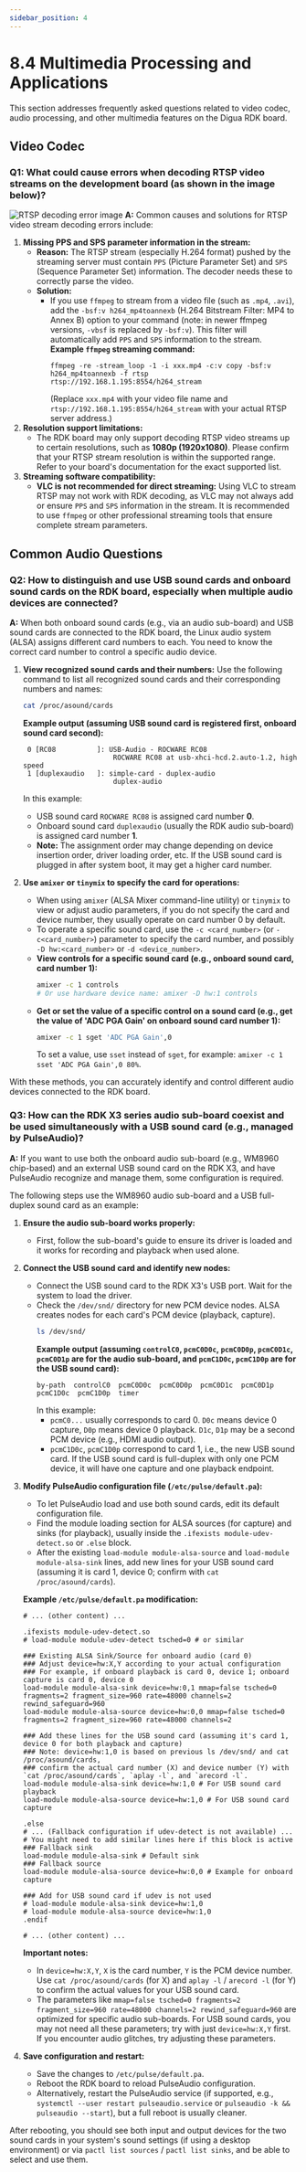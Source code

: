 ```yaml
---
sidebar_position: 4
---
```


# 8.4 Multimedia Processing and Applications

This section addresses frequently asked questions related to video codec, audio processing, and other multimedia features on the Digua RDK board.

## Video Codec

### Q1: What could cause errors when decoding RTSP video streams on the development board (as shown in the image below)?
![RTSP decoding error image](../../../../../static/img/08_FAQ/image/multimedia/image-20220728110439753.png)
**A:** Common causes and solutions for RTSP video stream decoding errors include:

1.  **Missing PPS and SPS parameter information in the stream:**
    * **Reason:** The RTSP stream (especially H.264 format) pushed by the streaming server must contain `PPS` (Picture Parameter Set) and `SPS` (Sequence Parameter Set) information. The decoder needs these to correctly parse the video.
    * **Solution:**
        * If you use `ffmpeg` to stream from a video file (such as `.mp4`, `.avi`), add the `-bsf:v h264_mp4toannexb` (H.264 Bitstream Filter: MP4 to Annex B) option to your command (note: in newer ffmpeg versions, `-vbsf` is replaced by `-bsf:v`). This filter will automatically add `PPS` and `SPS` information to the stream.
            **Example `ffmpeg` streaming command:**
            ```
            ffmpeg -re -stream_loop -1 -i xxx.mp4 -c:v copy -bsf:v h264_mp4toannexb -f rtsp rtsp://192.168.1.195:8554/h264_stream
            ```
            (Replace `xxx.mp4` with your video file name and `rtsp://192.168.1.195:8554/h264_stream` with your actual RTSP server address.)
2.  **Resolution support limitations:**
    * The RDK board may only support decoding RTSP video streams up to certain resolutions, such as **1080p (1920x1080)**. Please confirm that your RTSP stream resolution is within the supported range. Refer to your board's documentation for the exact supported list.
3.  **Streaming software compatibility:**
    * **VLC is not recommended for direct streaming:** Using VLC to stream RTSP may not work with RDK decoding, as VLC may not always add or ensure `PPS` and `SPS` information in the stream. It is recommended to use `ffmpeg` or other professional streaming tools that ensure complete stream parameters.

## Common Audio Questions

### Q2: How to distinguish and use USB sound cards and onboard sound cards on the RDK board, especially when multiple audio devices are connected?
**A:** When both onboard sound cards (e.g., via an audio sub-board) and USB sound cards are connected to the RDK board, the Linux audio system (ALSA) assigns different card numbers to each. You need to know the correct card number to control a specific audio device.

1.  **View recognized sound cards and their numbers:**
    Use the following command to list all recognized sound cards and their corresponding numbers and names:
    ```bash
    cat /proc/asound/cards
    ```
    **Example output (assuming USB sound card is registered first, onboard sound card second):**
    ```text
     0 [RC08          ]: USB-Audio - ROCWARE RC08
                          ROCWARE RC08 at usb-xhci-hcd.2.auto-1.2, high speed
     1 [duplexaudio   ]: simple-card - duplex-audio
                          duplex-audio
    ```
    In this example:
    * USB sound card `ROCWARE RC08` is assigned card number **0**.
    * Onboard sound card `duplexaudio` (usually the RDK audio sub-board) is assigned card number **1**.
    * **Note:** The assignment order may change depending on device insertion order, driver loading order, etc. If the USB sound card is plugged in after system boot, it may get a higher card number.

2.  **Use `amixer` or `tinymix` to specify the card for operations:**
    * When using `amixer` (ALSA Mixer command-line utility) or `tinymix` to view or adjust audio parameters, if you do not specify the card and device number, they usually operate on card number 0 by default.
    * To operate a specific sound card, use the `-c <card_number>` (or `-c<card_number>`) parameter to specify the card number, and possibly `-D hw:<card_number>` or `-d <device_number>`.
    * **View controls for a specific sound card (e.g., onboard sound card, card number 1):**
        ```bash
        amixer -c 1 controls 
        # Or use hardware device name: amixer -D hw:1 controls
        ```
    * **Get or set the value of a specific control on a sound card (e.g., get the value of 'ADC PGA Gain' on onboard sound card number 1):**
        ```bash
        amixer -c 1 sget 'ADC PGA Gain',0
        ```
        To set a value, use `sset` instead of `sget`, for example: `amixer -c 1 sset 'ADC PGA Gain',0 80%`.

With these methods, you can accurately identify and control different audio devices connected to the RDK board.

### Q3: How can the RDK X3 series audio sub-board coexist and be used simultaneously with a USB sound card (e.g., managed by PulseAudio)?
**A:** If you want to use both the onboard audio sub-board (e.g., WM8960 chip-based) and an external USB sound card on the RDK X3, and have PulseAudio recognize and manage them, some configuration is required.

The following steps use the WM8960 audio sub-board and a USB full-duplex sound card as an example:

1.  **Ensure the audio sub-board works properly:**
    * First, follow the sub-board's guide to ensure its driver is loaded and it works for recording and playback when used alone.

2.  **Connect the USB sound card and identify new nodes:**
    * Connect the USB sound card to the RDK X3's USB port. Wait for the system to load the driver.
    * Check the `/dev/snd/` directory for new PCM device nodes. ALSA creates nodes for each card's PCM device (playback, capture).
        ```bash
        ls /dev/snd/
        ```
        **Example output (assuming `controlC0`, `pcmC0D0c`, `pcmC0D0p`, `pcmC0D1c`, `pcmC0D1p` are for the audio sub-board, and `pcmC1D0c`, `pcmC1D0p` are for the USB sound card):**
        ```text
        by-path  controlC0  pcmC0D0c  pcmC0D0p  pcmC0D1c  pcmC0D1p  pcmC1D0c  pcmC1D0p  timer
        ```
        In this example:
        * `pcmC0...` usually corresponds to card 0. `D0c` means device 0 capture, `D0p` means device 0 playback. `D1c`, `D1p` may be a second PCM device (e.g., HDMI audio output).
        * `pcmC1D0c`, `pcmC1D0p` correspond to card 1, i.e., the new USB sound card. If the USB sound card is full-duplex with only one PCM device, it will have one capture and one playback endpoint.

3.  **Modify PulseAudio configuration file (`/etc/pulse/default.pa`):**
    * To let PulseAudio load and use both sound cards, edit its default configuration file.
    * Find the module loading section for ALSA sources (for capture) and sinks (for playback), usually inside the `.ifexists module-udev-detect.so` or `.else` block.
    * After the existing `load-module module-alsa-source` and `load-module module-alsa-sink` lines, add new lines for your USB sound card (assuming it is card 1, device 0; confirm with `cat /proc/asound/cards`).

    **Example `/etc/pulse/default.pa` modification:**
    ```apacheconf
    # ... (other content) ...

    .ifexists module-udev-detect.so
    # load-module module-udev-detect tsched=0 # or similar

    ### Existing ALSA Sink/Source for onboard audio (card 0)
    ### Adjust device=hw:X,Y according to your actual configuration
    ### For example, if onboard playback is card 0, device 1; onboard capture is card 0, device 0
    load-module module-alsa-sink device=hw:0,1 mmap=false tsched=0 fragments=2 fragment_size=960 rate=48000 channels=2 rewind_safeguard=960
    load-module module-alsa-source device=hw:0,0 mmap=false tsched=0 fragments=2 fragment_size=960 rate=48000 channels=2

    ### Add these lines for the USB sound card (assuming it's card 1, device 0 for both playback and capture)
    ### Note: device=hw:1,0 is based on previous ls /dev/snd/ and cat /proc/asound/cards,
    ### confirm the actual card number (X) and device number (Y) with `cat /proc/asound/cards`, `aplay -l`, and `arecord -l`.
    load-module module-alsa-sink device=hw:1,0 # For USB sound card playback
    load-module module-alsa-source device=hw:1,0 # For USB sound card capture

    .else
    # ... (Fallback configuration if udev-detect is not available) ...
    # You might need to add similar lines here if this block is active
    ### Fallback sink
    load-module module-alsa-sink # Default sink
    ### Fallback source
    load-module module-alsa-source device=hw:0,0 # Example for onboard capture

    ### Add for USB sound card if udev is not used
    # load-module module-alsa-sink device=hw:1,0
    # load-module module-alsa-source device=hw:1,0
    .endif

    # ... (other content) ...
    ```
    **Important notes:**
    * In `device=hw:X,Y`, `X` is the card number, `Y` is the PCM device number. Use `cat /proc/asound/cards` (for X) and `aplay -l` / `arecord -l` (for Y) to confirm the actual values for your USB sound card.
    * The parameters like `mmap=false tsched=0 fragments=2 fragment_size=960 rate=48000 channels=2 rewind_safeguard=960` are optimized for specific audio sub-boards. For USB sound cards, you may not need all these parameters; try with just `device=hw:X,Y` first. If you encounter audio glitches, try adjusting these parameters.

4.  **Save configuration and restart:**
    * Save the changes to `/etc/pulse/default.pa`.
    * Reboot the RDK board to reload PulseAudio configuration.
    * Alternatively, restart the PulseAudio service (if supported, e.g., `systemctl --user restart pulseaudio.service` or `pulseaudio -k && pulseaudio --start`), but a full reboot is usually cleaner.

After rebooting, you should see both input and output devices for the two sound cards in your system's sound settings (if using a desktop environment) or via `pactl list sources` / `pactl list sinks`, and be able to select and use them.
